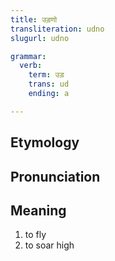 ```yaml
---
title: उड़णो
transliteration: udno
slugurl: udno

grammar: 
  verb:
    term: उड़
    trans: ud
    ending: a

---
```

## Etymology

## Pronunciation

## Meaning
1. to fly
2. to soar high